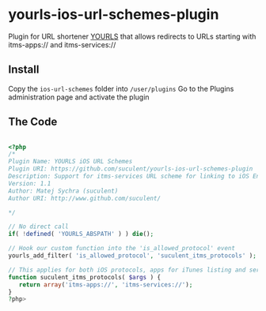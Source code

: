 yourls-ios-url-schemes-plugin
=============================

Plugin for URL shortener <a href="http://yourls.org">YOURLS</a> that allows redirects to URLs starting with itms-apps:// and itms-services://

Install
-------

Copy the <code>ios-url-schemes</code> folder into <code>/user/plugins</code>
Go to the Plugins administration page and activate the plugin


The Code
-------

```php

<?php
/*
Plugin Name: YOURLS iOS URL Schemes
Plugin URI: https://github.com/suculent/yourls-ios-url-schemes-plugin
Description: Support for itms-services URL scheme for linking to iOS Enterprise App Installation Manifest
Version: 1.1
Author: Matej Sychra (suculent)
Author URI: http://www.github.com/suculent/
*/

// No direct call
if( !defined( 'YOURLS_ABSPATH' ) ) die();

// Hook our custom function into the 'is_allowed_protocol' event
yourls_add_filter( 'is_allowed_protocol', 'suculent_itms_protocols' );

// This applies for both iOS protocols, apps for iTunes listing and services for installation
function suculent_itms_protocols( $args ) {
   return array('itms-apps://', 'itms-services://');
}
?php>
```